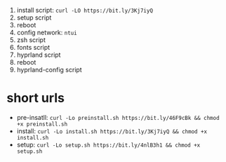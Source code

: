1. install script: `curl -LO https://bit.ly/3Kj7iyQ`
2. setup script
3. reboot
4. config network: `ntui`
5. zsh script
6. fonts script
7. hyprland script
8. reboot
9. hyprland-config script

# short urls
- pre-insatll: `curl -Lo preinstall.sh https://bit.ly/46F9cBk && chmod +x preinstall.sh`
- install: `curl -Lo install.sh https://bit.ly/3Kj7iyQ && chmod +x install.sh`
- setup: `curl -Lo setup.sh https://bit.ly/4nlB3h1 && chmod +x setup.sh`
